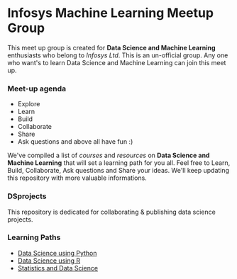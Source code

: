# Infosys Machine Learning Meetup Group

This meet up group is created for **Data Science and Machine Learning** enthusiasts who belong to _Infosys Ltd_. This is an un-official group. Any one who want's to learn Data Science and Machine Learning can join this meet up.

### Meet-up agenda

+ Explore
+ Learn 
+ Build
+ Collaborate
+ Share
+ Ask questions
and above all have fun :)

We've compiled a list of _courses_ and _resources_ on **Data Science and Machine Learning** that will set a learning path for you all. Feel free to Learn, Build, Collaborate, Ask questions and Share your ideas. We'll keep updating this repository with more valuable informations.

### DSprojects

This repository is dedicated for collaborating & publishing data science projects.

### Learning Paths

+ [Data Science using Python](https://github.com/InfyMLMeetup/DSprojects/blob/master/Learning%20Paths/Learning%20Path%20-%20Data%20Science%20using%20Python.md)
+ [Data Science using R](https://github.com/InfyMLMeetup/DSprojects/blob/master/Learning%20Paths/Learning%20Path%20-%20Data%20Science%20using%20R.md)
+ [Statistics and Data Science](https://github.com/InfyMLMeetup/DSprojects/blob/master/Learning%20Paths/Learning%20Path%20-%20Statistics%20and%20Data%20Science.md)



